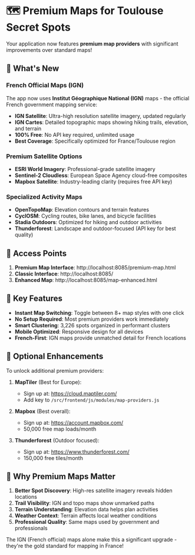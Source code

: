 # 🗺️ Premium Maps for Toulouse Secret Spots

Your application now features **premium map providers** with significant improvements over standard maps!

## 🚀 What's New

### **French Official Maps (IGN)**
The app now uses **Institut Géographique National (IGN)** maps - the official French government mapping service:
- **IGN Satellite**: Ultra-high resolution satellite imagery, updated regularly
- **IGN Cartes**: Detailed topographic maps showing hiking trails, elevation, and terrain
- **100% Free**: No API key required, unlimited usage
- **Best Coverage**: Specifically optimized for France/Toulouse region

### **Premium Satellite Options**
- **ESRI World Imagery**: Professional-grade satellite imagery
- **Sentinel-2 Cloudless**: European Space Agency cloud-free composites
- **Mapbox Satellite**: Industry-leading clarity (requires free API key)

### **Specialized Activity Maps**
- **OpenTopoMap**: Elevation contours and terrain features
- **CyclOSM**: Cycling routes, bike lanes, and bicycle facilities  
- **Stadia Outdoors**: Optimized for hiking and outdoor activities
- **Thunderforest**: Landscape and outdoor-focused (API key for best quality)

## 📍 Access Points

1. **Premium Map Interface**: http://localhost:8085/premium-map.html
2. **Classic Interface**: http://localhost:8085/
3. **Enhanced Map**: http://localhost:8085/map-enhanced.html

## 🎯 Key Features

- **Instant Map Switching**: Toggle between 8+ map styles with one click
- **No Setup Required**: Most premium providers work immediately
- **Smart Clustering**: 3,226 spots organized in performant clusters
- **Mobile Optimized**: Responsive design for all devices
- **French-First**: IGN maps provide unmatched detail for French locations

## 🔧 Optional Enhancements

To unlock additional premium providers:

1. **MapTiler** (Best for Europe):
   - Sign up at: https://cloud.maptiler.com/
   - Add key to `/src/frontend/js/modules/map-providers.js`

2. **Mapbox** (Best overall):  
   - Sign up at: https://account.mapbox.com/
   - 50,000 free map loads/month

3. **Thunderforest** (Outdoor focused):
   - Sign up at: https://www.thunderforest.com/
   - 150,000 free tiles/month

## 🌟 Why Premium Maps Matter

1. **Better Spot Discovery**: High-res satellite imagery reveals hidden locations
2. **Trail Visibility**: IGN and topo maps show unmarked paths
3. **Terrain Understanding**: Elevation data helps plan activities
4. **Weather Context**: Terrain affects local weather conditions
5. **Professional Quality**: Same maps used by government and professionals

The IGN (French official) maps alone make this a significant upgrade - they're the gold standard for mapping in France!
